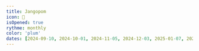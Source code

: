 ```yaml
---
title: Jangopom
icon: 🍎
isOpened: true
rythme: monthly
color: 'plum'
dates: [2024-09-10, 2024-10-01, 2024-11-05, 2024-12-03, 2025-01-07, 2025-02-04, 2025-04-13]
---
```

